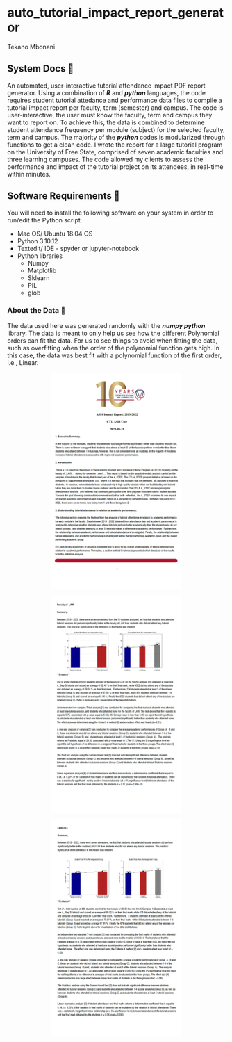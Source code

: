 # auto_tutorial_impact_report_generator
Tekano Mbonani

## System Docs 📃
An automated, user-interactive tutorial attendance impact PDF report generator. Using a combination of ***R*** and ***python*** languages, the code requires student tutorial attedance and performance data files to compile a tutorial impact report per faculty, term (semester) and campus. The code is user-interactive, the user must know the faculty, term and campus they want to report on. To achieve this, the data is combined to determine student attendance frequency per module (subject) for the selected faculty, term and campus. The majority of the ***python*** codes is modularized through functions to get a clean code. I wrote the report for a large tutorial program on the University of Free State, comprised of seven academic faculties and three learning campuses. The code allowed my clients to assess the performance and impact of the tutorial project on its attendees, in real-time within minutes.

## Software Requirements 🔌
You will need to install the following software on your system in order to run/edit the Python script.
* Mac OS/ Ubuntu 18.04 OS
* Python 3.10.12
* Textedit/ IDE - spyder or jupyter-notebook
* Python libraries
  * Numpy
  * Matplotlib
  * Sklearn
  * PIL
  * glob
    
### About the Data 💾 
The data used here was generated randomly with the ***numpy python*** library. The data is meant to only help us see how the different Polynomial orders can fit the data. For us to see things to avoid when fitting the data, such as overfitting when the order of the polynomial function gets high. In this case, the data was best fit with a polynomial function of the first order, i.e., Linear. 

<p align="center">
  <img align="center" width="300" height="500" src="https://github.com/T3kan0/auto_tutorial_impact_report_generator/blob/main/report_pg1.png">
</p>

<p align="center">
  <img align="center" width="300" height="500" src="https://github.com/T3kan0/auto_tutorial_impact_report_generator/blob/main/report_pg3.png">
</p>

<p align="center">
  <img align="center" width="300" height="500" src="https://github.com/T3kan0/auto_tutorial_impact_report_generator/blob/main/report_pg4.png">
</p>

